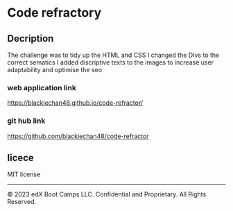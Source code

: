 # Code refractory

## Decription
The challenge was to tidy up the HTML and CSS 
I changed the DIvs to the correct sematics 
I added discriptive texts to the images to increase user adaptability and optimise the seo 

### web application link 
https://blackiechan48.github.io/code-refractor/

### git hub link 
https://github.com/blackiechan48/code-refractor

## licece
MIT license 


---
© 2023 edX Boot Camps LLC. Confidential and Proprietary. All Rights Reserved.
